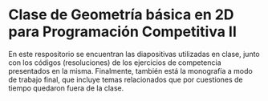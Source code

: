 # Clase de Geometría básica en 2D para Programación Competitiva II

En este respositorio se encuentran las diapositivas utilizadas en clase, junto con los códigos (resoluciones) de los ejercicios de competencia presentados en la misma. Finalmente, también está la monografía a modo de trabajo final, que incluye temas relacionados que por cuestiones de tiempo quedaron fuera de la clase.
